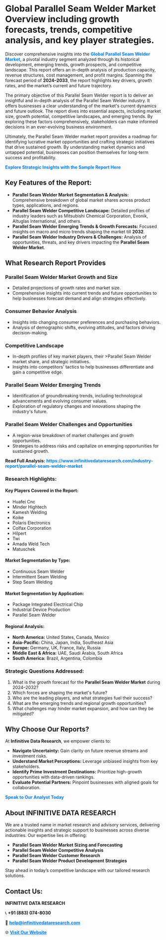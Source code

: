 <h1>Global Parallel Seam Welder Market Overview including growth forecasts, trends, competitive analysis, and key player strategies.</h1>
<p>
Discover comprehensive insights into the 
<a href="https://www.infinitivedataresearch.com/industry-report/parallel-seam-welder-market" rel="dofollow" style="color: #007BFF; text-decoration: none;"><strong>Global Parallel Seam Welder Market</strong></a>, a pivotal industry segment analyzed through its historical development, emerging trends, growth prospects, and competitive landscape. This report offers an in-depth analysis of production capacity, revenue structures, cost management, and profit margins. Spanning the forecast period of <strong>2024–2033</strong>, the report highlights key drivers, growth rates, and the market’s current and future trajectory.
</p>
<p>
The primary objective of this Parallel Seam Welder report is to deliver an insightful and in-depth analysis of the Parallel Seam Welder industry. It offers businesses a clear understanding of the market's current dynamics and future outlook. The report dives into essential aspects, including market size, growth potential, competitive landscapes, and emerging trends. By exploring these factors comprehensively, stakeholders can make informed decisions in an ever-evolving business environment.
</p>
<p>
Ultimately, the Parallel Seam Welder market report provides a roadmap for identifying lucrative market opportunities and crafting strategic initiatives that drive sustained growth. By understanding market dynamics and untapped potential, businesses can position themselves for long-term success and profitability.
</p>
<p>
<a href="https://www.infinitivedataresearch.com/request-sample/reportId=102807" style="color: #007BFF; text-decoration: none;"><strong>Explore Strategic Insights with the Sample Report Here</strong></a>
</p>

<h2>Key Features of the Report:</h2>
<ul>
<li><strong>Parallel Seam Welder Market Segmentation & Analysis:</strong> Comprehensive breakdown of global market shares across product types, applications, and regions.</li>
<li><strong>Parallel Seam Welder Competitive Landscape:</strong> Detailed profiles of industry leaders such as Mitsubishi Chemical Corporation, Evonik, Altuglas International, and others.</li>
<li><strong>Parallel Seam Welder Emerging Trends & Growth Forecasts:</strong> Focused insights on macro and micro trends shaping the market till <strong>2032</strong>.</li>
<li><strong>Parallel Seam Welder Industry Drivers & Challenges:</strong> Analysis of opportunities, threats, and key drivers impacting the <strong>Parallel Seam Welder Market</strong>.</li>
</ul>

<h2>What Research Report Provides</h2>
<h3>Parallel Seam Welder Market Growth and Size</h3>
<ul>
<li>Detailed projections of growth rates and market size.</li>
<li>Comprehensive insights into current trends and future opportunities to help businesses forecast demand and align strategies effectively.</li>
</ul>

<h3>Consumer Behavior Analysis</h3>
<ul>
<li>Insights into changing consumer preferences and purchasing behaviors.</li>
<li>Analysis of demographic shifts, evolving attitudes, and factors driving decision-making.</li>
</ul>

<h3>Competitive Landscape</h3>
<ul>
<li>In-depth profiles of key market players, their >Parallel Seam Welder market share, and strategic initiatives.</li>
<li>Insights into competitors' tactics to help businesses differentiate and gain a competitive edge.</li>
</ul>

<h3>Parallel Seam Welder Emerging Trends</h3>
<ul>
<li>Identification of groundbreaking trends, including technological advancements and evolving consumer values.</li>
<li>Exploration of regulatory changes and innovations shaping the industry's future.</li>
</ul>

<h3>Parallel Seam Welder Challenges and Opportunities</h3>
<ul>
<li>A region-wise breakdown of market challenges and growth opportunities.</li>
<li>Strategies to address risks and capitalize on emerging opportunities for sustained growth.</li>
</ul>
<p><strong>Read Full Analysis:</strong> <a href="https://www.infinitivedataresearch.com/industry-report/parallel-seam-welder-market" rel="dofollow" style="color: #007BFF; text-decoration: none;"><strong>https://www.infinitivedataresearch.com/industry-report/parallel-seam-welder-market</strong></a></p>
<h3>Research Highlights:</h3>
<h4>Key Players Covered in the Report:</h4>
<ul><li>Huafei Cnc</li><li>Minder Hightech</li><li>Kamesh Welding</li><li>Koike</li><li>Polaris Electronics</li><li>Colfax Corporation</li><li>Hilpert</li><li>Twi</li><li>Amada Weld Tech</li><li>Matuschek</li></ul>
<h4>Market Segmentation by Type:</h4>
<ul><li>Continuous Seam Welder</li><li>Intermittent Seam Welding</li><li>Step Seam Welding</li></ul>
<h4>Market Segmentation by Application:</h4>
<ul><li>Package Integrated Electrical Chip</li><li>Industrial Device Production</li><li>Parallel Seam Welder</li></ul>

<h4>Regional Analysis:</h4>
<ul>
<li><strong>North America:</strong> United States, Canada, Mexico</li>
<li><strong>Asia-Pacific:</strong> China, Japan, India, Southeast Asia</li>
<li><strong>Europe:</strong> Germany, UK, France, Italy, Russia</li>
<li><strong>Middle East & Africa:</strong> UAE, Saudi Arabia, South Africa</li>
<li><strong>South America:</strong> Brazil, Argentina, Colombia</li>
</ul>

<h3>Strategic Questions Addressed:</h3>
<ol>
<li>What is the growth forecast for the <strong>Parallel Seam Welder Market</strong> during 2024–2032?</li>
<li>Which forces are shaping the market's future?</li>
<li>Who are the leading players, and what strategies fuel their success?</li>
<li>What are the emerging trends and regional growth opportunities?</li>
<li>What challenges may hinder market expansion, and how can they be mitigated?</li>
</ol>

<h2>Why Choose Our Reports?</h2>
<p>At <strong>Infinitive Data Research</strong>, we empower clients to:</p>
<ul>
<li><strong>Navigate Uncertainty:</strong> Gain clarity on future revenue streams and investment risks.</li>
<li><strong>Understand Market Perceptions:</strong> Leverage unbiased insights from key stakeholders.</li>
<li><strong>Identify Prime Investment Destinations:</strong> Prioritize high-growth opportunities with data-driven rankings.</li>
<li><strong>Evaluate Potential Partners:</strong> Pinpoint businesses with aligned goals for collaboration.</li>
</ul>
<p><a href="https://www.infinitivedataresearch.com/industry-report/parallel-seam-welder-market" rel="dofollow" style="color: #007BFF; text-decoration: none;"><strong>Speak to Our Analyst Today</strong></a></p>

<h2>About INFINITIVE DATA RESEARCH</h2>
<p>We are a trusted name in market research and advisory services, delivering actionable insights and strategic support to businesses across diverse industries. Our expertise lies in offering:</p>
<ul>
<li><strong>Parallel Seam Welder Market Sizing and Forecasting</strong></li>
<li><strong>Parallel Seam Welder Competitive Analysis</strong></li>
<li><strong>Parallel Seam Welder Customer Research</strong></li>
<li><strong>Parallel Seam Welder Product Development Strategies</strong></li>
</ul>
<p>Stay ahead in today’s competitive landscape with our tailored research solutions.</p>

<h2>Contact Us:</h2>
<p><strong>INFINITIVE DATA RESEARCH</strong></p>
<p>📞 <strong>+91 (883) 074-8030</strong></p>
<p>📧 <strong><a href="mailto:help@infinitivedataresearch.com" style="color: #007BFF;">help@infinitivedataresearch.com</a></strong></p>
<p>🌐 <strong><a href="https://www.infinitivedataresearch.com" rel="dofollow" style="color: #007BFF;">Visit Our Website</a></strong></p>